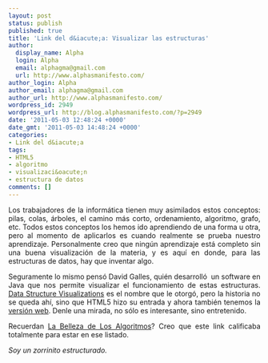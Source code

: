 ```yaml
---
layout: post
status: publish
published: true
title: 'Link del d&iacute;a: Visualizar las estructuras'
author:
  display_name: Alpha
  login: Alpha
  email: alphagma@gmail.com
  url: http://www.alphasmanifesto.com/
author_login: Alpha
author_email: alphagma@gmail.com
author_url: http://www.alphasmanifesto.com/
wordpress_id: 2949
wordpress_url: http://blog.alphasmanifesto.com/?p=2949
date: '2011-05-03 12:48:24 +0000'
date_gmt: '2011-05-03 14:48:24 +0000'
categories:
- Link del d&iacute;a
tags:
- HTML5
- algoritmo
- visualizaci&oacute;n
- estructura de datos
comments: []
---
```

<p style="text-align: justify;">Los trabajadores de la inform&aacute;tica tienen muy asimilados estos conceptos: pilas, colas, &aacute;rboles, el camino m&aacute;s corto, ordenamiento, algoritmo, grafo, etc. Todos estos conceptos los hemos ido aprendiendo de una forma u otra, pero al momento de aplicarlos es cuando realmente se prueba nuestro aprendizaje. Personalmente creo que ning&uacute;n aprendizaje est&aacute; completo sin una buena visualizaci&oacute;n de la materia, y es aqu&iacute; en donde, para las estructuras de datos, hay que inventar algo.</p>
<p style="text-align: justify;">Seguramente lo mismo pens&oacute; David Galles, qui&eacute;n desarroll&oacute; &nbsp;un software en Java que nos permite visualizar el funcionamiento de estas estructuras. <a href="http://www.cs.usfca.edu/~galles/visualization/java/download.html">Data Structure Visualizations</a> es el nombre que le otorg&oacute;, pero la historia no se queda ah&iacute;, sino que HTML5 hizo su entrada y ahora tambi&eacute;n tenemos la <a href="http://www.cs.usfca.edu/~galles/visualization/Algorithms.html">versi&oacute;n web</a>. Denle una mirada, no s&oacute;lo es interesante, sino entretenido.</p>
<p style="text-align: justify;">Recuerdan <a href="https://blog.alphasmanifesto.com/2010/08/24/link-del-dia-la-belleza-de-los-algoritmos/">La Belleza de Los Algoritmos</a>? Creo que este link calificaba totalmente para estar en ese listado.</p>
<p style="text-align: justify;"><em>Soy un zorrinito estructurado.</em></p>
